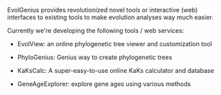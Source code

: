 EvolGenius provides revolutionized novel tools or interactive (web) interfaces to existing tools to make evolution analyses way much easier.

Currently we're developing the following tools / web services:

  * EvolView:  an online phylogenetic tree viewer and customization tool

  * PhyloGenius: Genius way to create phylogenetic trees

  * KaKsCalc: A super-easy-to-use online KaKs calculator and database

  * GeneAgeExplorer: explore gene ages using various methods